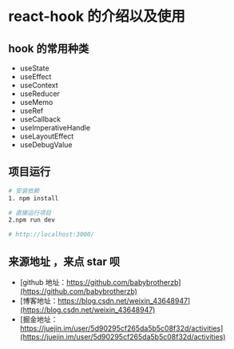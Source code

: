 # react-hook 的介绍以及使用

## hook 的常用种类

- useState
- useEffect
- useContext
- useReducer
- useMemo
- useRef
- useCallback
- useImperativeHandle
- useLayoutEffect
- useDebugValue

## 项目运行

```sh
# 安装依赖
1. npm install

# 直接运行项目
2.npm run dev

# http://localhost:3000/

```

## 来源地址 ，来点 star 呗

- [github 地址：https://github.com/babybrotherzb](https://github.com/babybrotherzb)
- [博客地址：https://blog.csdn.net/weixin_43648947](https://blog.csdn.net/weixin_43648947)
- [掘金地址：https://juejin.im/user/5d90295cf265da5b5c08f32d/activities](https://juejin.im/user/5d90295cf265da5b5c08f32d/activities)
